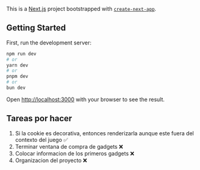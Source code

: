 This is a [Next.js](https://nextjs.org/) project bootstrapped with [`create-next-app`](https://github.com/vercel/next.js/tree/canary/packages/create-next-app).

## Getting Started

First, run the development server:

```bash
npm run dev
# or
yarn dev
# or
pnpm dev
# or
bun dev
```

Open [http://localhost:3000](http://localhost:3000) with your browser to see the result.

## Tareas por hacer

1. Si la cookie es decorativa, entonces renderizarla aunque este fuera del contexto del juego ✅
2. Terminar ventana de compra de gadgets ❌
3. Colocar informacion de los primeros gadgets ❌
4. Organizacion del proyecto ❌
